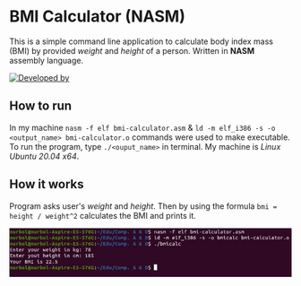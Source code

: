 # BMI Calculator (NASM)
This is a simple command line application to calculate
body index mass (BMI) by provided *weight* and *height* of a person.
Written in **NASM** assembly language. 

[![Developed by](https://img.shields.io/badge/Developed%20by-Chorobaev-orange)](https://github.com/chorobaev)

## How to run
In my machine `nasm -f elf bmi-calculator.asm` & 
`ld -m elf_i386 -s -o <output_name> bmi-calculator.o` commands were used to
make executable. To run the program, type `./<ouput_name>` in terminal.
My machine is *Linux Ubuntu 20.04 x64*.

## How it works
Program asks user's _weight_ and _height_. Then by using the formula 
`bmi = height / weight^2` calculates the BMI and prints it.

![Demo image](images/demo1.jpg)
